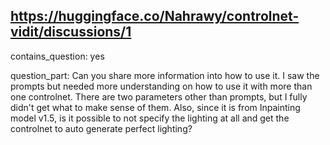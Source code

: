## https://huggingface.co/Nahrawy/controlnet-vidit/discussions/1

contains_question: yes

question_part: Can you share more information into how to use it. I saw the prompts but needed more understanding on how to use it with more than one controlnet. There are two parameters other than prompts, but I fully didn't get what to make sense of them. Also, since it is from Inpainting model v1.5, is it possible to not specify the lighting at all and get the controlnet to auto generate perfect lighting?